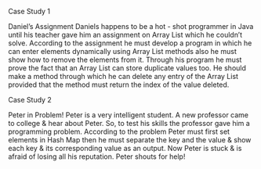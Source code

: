 Case Study 1

Daniel’s Assignment
Daniels happens to be a hot - shot programmer in Java until his teacher gave him an
assignment on Array List which he couldn’t solve. According to the assignment he
must develop a program in which he can enter elements dynamically using Array List
methods also he must show how to remove the elements from it.
Through his program he must prove the fact that an Array List can store duplicate
values too. He should make a method through which he can delete any entry of the
Array List provided that the method must return the index of the value deleted.

Case Study 2

Peter in Problem!
Peter is a very intelligent student. A new professor came to college & hear about
Peter. So, to test his skills the professor gave him a programming problem. According
to the problem Peter must first set elements in Hash Map then he must separate the
key and the value & show each key & its corresponding value as an output.
Now Peter is stuck & is afraid of losing all his reputation.
Peter shouts for help!
